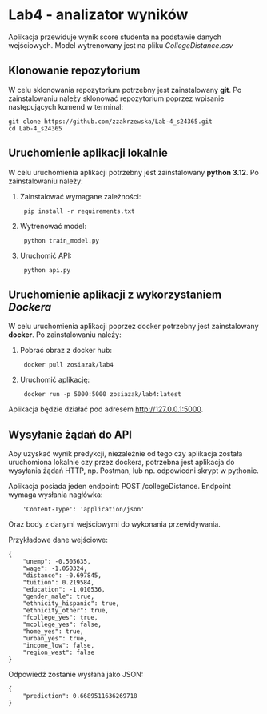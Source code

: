 # Lab4 - analizator wyników
Aplikacja przewiduje wynik score studenta na podstawie danych wejściowych. Model wytrenowany jest na pliku _CollegeDistance.csv_

## Klonowanie repozytorium
W celu sklonowania repozytorium potrzebny jest zainstalowany **git**.
Po zainstalowaniu należy sklonować repozytorium poprzez wpisanie następujących komend w terminal:
    
    git clone https://github.com/zzakrzewska/Lab-4_s24365.git
    cd Lab-4_s24365

## Uruchomienie aplikacji lokalnie
W celu uruchomienia aplikacji potrzebny jest zainstalowany **python 3.12**.
Po zainstalowaniu należy:
1. Zainstalować wymagane zależności:
   
        pip install -r requirements.txt

2. Wytrenować model:
    
        python train_model.py

3. Uruchomić API:

        python api.py

## Uruchomienie aplikacji z wykorzystaniem _Dockera_
W celu uruchomienia aplikacji poprzez docker potrzebny jest zainstalowany **docker**.
Po zainstalowaniu należy:
1. Pobrać obraz z docker hub:

        docker pull zosiazak/lab4
2. Uruchomić aplikację:
        
        docker run -p 5000:5000 zosiazak/lab4:latest

Aplikacja będzie działać pod adresem http://127.0.0.1:5000.

## Wysyłanie żądań do API
Aby uzyskać wynik predykcji, niezależnie od tego czy aplikacja została uruchomiona lokalnie czy przez dockera,
potrzebna jest aplikacja do wysyłania żądań HTTP, np. Postman, lub np. odpowiedni skrypt w pythonie.

Aplikacja posiada jeden endpoint: POST /collegeDistance.
Endpoint wymaga wysłania nagłówka:

        'Content-Type': 'application/json'

Oraz body z danymi wejściowymi do wykonania przewidywania.

Przykładowe dane wejściowe:
    
    {
        "unemp": -0.505635,
        "wage": -1.050324,
        "distance": -0.697845,
        "tuition": 0.219584,
        "education": -1.010536,
        "gender_male": true,
        "ethnicity_hispanic": true,
        "ethnicity_other": true,
        "fcollege_yes": true,
        "mcollege_yes": false,
        "home_yes": true,
        "urban_yes": true,
        "income_low": false,
        "region_west": false
    }

Odpowiedź zostanie wysłana jako JSON:

    {
        "prediction": 0.6689511636269718
    }
